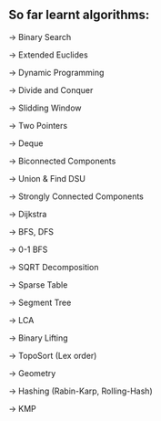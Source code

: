 ## So far learnt algorithms:

-> Binary Search

-> Extended Euclides


-> Dynamic Programming

-> Divide and Conquer


-> Slidding Window

-> Two Pointers

-> Deque


-> Biconnected Components

-> Union & Find DSU

-> Strongly Connected Components


-> Dijkstra

-> BFS, DFS

-> 0-1 BFS


-> SQRT Decomposition

-> Sparse Table

-> Segment Tree


-> LCA

-> Binary Lifting

-> TopoSort (Lex order)


-> Geometry


-> Hashing (Rabin-Karp, Rolling-Hash)

-> KMP
